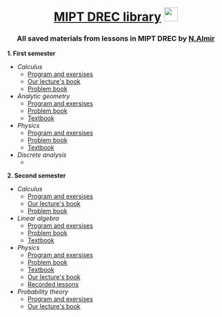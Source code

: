 <h1 align="center"> <a href="https://vk.com/drec_mipt" target="_blank">MIPT DREC library</a>
<img src="https://github.com/Volkodav07/B01-301/blob/main/logo.png" height="32"/></h1>
<h3 align="center">All saved materials from lessons in MIPT DREC by <a href="https://t.me/almirnasyrov" target="_blank">N.Almir</a> </h3>

**1. First semester**
   - _Calculus_
     - <a href="https://disk.yandex.ru/i/ZovcV4H3lYR2cw">Program and exersises</a>
     - <a href="https://disk.yandex.ru/i/zuiXIq1HUJZzXA">Our lecture's book</a>
     - <a href="https://disk.yandex.ru/i/FPufRUXlhnwitQ">Problem book</a>
   - _Analytic geometry_
     - <a href="https://disk.yandex.ru/i/3yrsucB3VZGN_w">Program and exersises</a>
     - <a href="https://disk.yandex.ru/i/WXY33zDBt_6zBQ">Problem book</a>
     - <a href="https://disk.yandex.ru/i/dqz24tZYClDVpA">Textbook</a>
   - _Physics_
     - <a href="https://disk.yandex.ru/i/BSAjHxGLAj6kzw">Program and exersises</a>
     - <a href="https://disk.yandex.ru/i/RV60zoz2sJLZsA">Problem book</a>
     - <a href="https://disk.yandex.ru/i/GXnqhtBHHYOKWA">Textbook</a>
   - _Discrete analysis_
     - <a href=""></a>

**2. Second semester**
  - _Calculus_
     - <a href="https://disk.yandex.ru/i/adqOCo5RFQJGIQ">Program and exersises</a>
     - <a href="https://disk.yandex.ru/i/N_ul3dRRVa3_PQ">Our lecture's book</a>
     - <a href="https://disk.yandex.ru/i/zjUsbT3wFo6baw">Problem book</a>
   - _Linear algebra_
     - <a href="https://disk.yandex.ru/i/IgZ8O_C5XTsx2g">Program and exersises</a>
     - <a href="https://disk.yandex.ru/i/j4aC4Cv8vBuSyw">Problem book</a>
     - <a href="https://disk.yandex.ru/i/e98BLin-1J4f-g">Textbook</a>
   - _Physics_
     - <a href="https://disk.yandex.ru/i/pul0qAvm1RSzOw">Program and exersises</a>
     - <a href="https://disk.yandex.ru/i/qNhcsSfQBq0Alg">Problem book</a>
     - <a href="https://disk.yandex.ru/i/Gr_epkK40mNr5A">Textbook</a>
     - <a href="https://disk.yandex.ru/i/HM5qBNB92q7sWg">Our lecture's book</a>
     - <a href="https://youtube.com/playlist?list=PLrNOB5DIKrINAK1vIzAmVpE2r664TJJf6&si=8EmULPBEkaQOTHCP">Recorded lessons</a>
   - _Probability theory_
     - <a href="https://disk.yandex.ru/i/MsAgrWPXuhyg-A">Program and exersises</a>
     - <a href="https://disk.yandex.ru/i/F8C3nQzj7Rw5sw">Our lecture's book</a>

